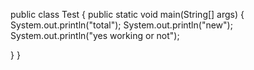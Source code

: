 public class Test
{
    public static void main(String[] args)
   {
   System.out.println("total");
   System.out.println("new");
   System.out.println("yes working or not");
   
  }
}

